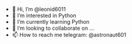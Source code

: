 - 👋 Hi, I’m @leonid6011
- 👀 I’m interested in Python
- 🌱 I’m currently learning Python
- 💞️ I’m looking to collaborate on ...
- 📫 How to reach me telegram: @astronaut601
<!---
leonid6011/leonid6011 is a ✨ special ✨ repository because its `README.md` (this file) appears on your GitHub profile.
You can click the Preview link to take a look at your changes.
--->
